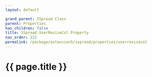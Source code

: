 ```yaml
---
layout: default

grand_parent: SSpread Class
parent: Properties
has_children: false
title: SSpread.UserResizeCol Property
nav_order: 222
permalink: /package/extension5/sspread/properties/userresizecol
---
```

# {{ page.title }}